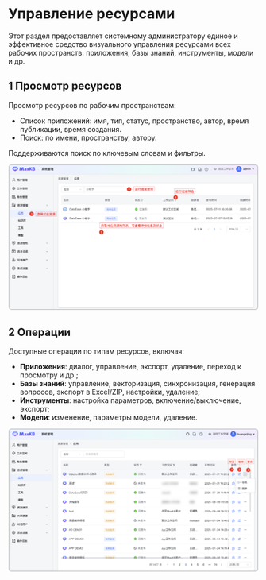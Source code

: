 # Управление ресурсами

Этот раздел предоставляет системному администратору единое и эффективное средство визуального управления ресурсами всех рабочих пространств: приложения, базы знаний, инструменты, модели и др.

## 1 Просмотр ресурсов

Просмотр ресурсов по рабочим пространствам:

- Список приложений: имя, тип, статус, пространство, автор, время публикации, время создания.
- Поиск: по имени, пространству, автору.

Поддерживаются поиск по ключевым словам и фильтры.

![资源](../../img/system/resource_management.png)

## 2 Операции
Доступные операции по типам ресурсов, включая:

- **Приложения**: диалог, управление, экспорт, удаление, переход к просмотру и др.;
- **Базы знаний**: управление, векторизация, синхронизация, генерация вопросов, экспорт в Excel/ZIP, настройки, удаление;
- **Инструменты**: настройка параметров, включение/выключение, экспорт;
- **Модели**: изменение, параметры модели, удаление.

![资源](../../img/system/resource_opt_app.png)






